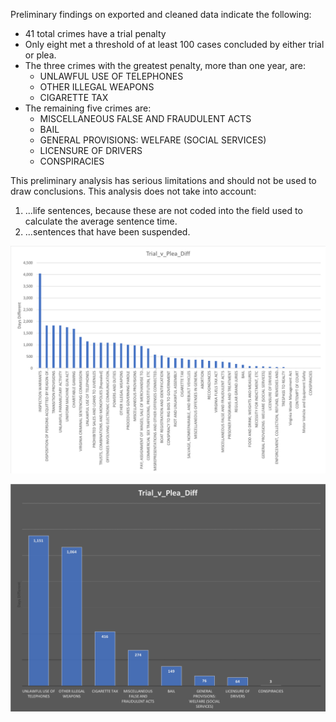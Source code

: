 Preliminary findings on exported and cleaned data indicate the following:
* 41 total crimes have a trial penalty
* Only eight met a threshold of at least 100 cases concluded by either trial or plea.
* The three crimes with the greatest penalty, more than one year, are:
  * UNLAWFUL USE OF TELEPHONES
  * OTHER ILLEGAL WEAPONS
  * CIGARETTE TAX
* The remaining five crimes are:
  * MISCELLANEOUS FALSE AND FRAUDULENT ACTS
  * BAIL
  * GENERAL PROVISIONS: WELFARE (SOCIAL SERVICES)
  * LICENSURE OF DRIVERS
  * CONSPIRACIES
  
This preliminary analysis has serious limitations and should not be used to draw conclusions. This analysis does not take into account: 
1. ...life sentences, because these are not coded into the field used to calculate the average sentence time.
2. ...sentences that have been suspended.

![Full Chart](https://github.com/shardsofblue/va-court-analysis/blob/master/charts_etc/prelim_chart_full.png "Full Chart")

![Limited Chart](https://github.com/shardsofblue/va-court-analysis/blob/master/charts_etc/prelim_chart_limited.png "Limited Chart")
